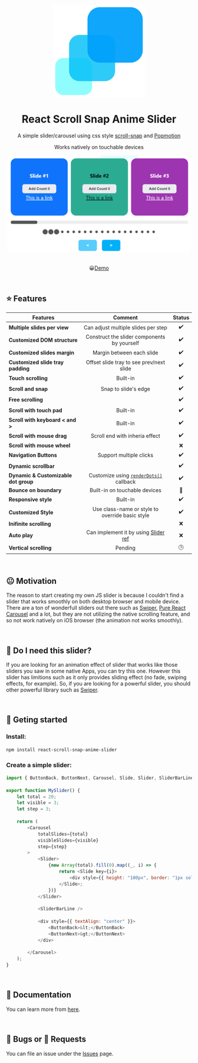 <div align="center"><img src="docs/static/img/logo-slider.png" width="250"/></div>

<h1 align="center">React Scroll Snap Anime Slider</h1>

<div align="center">
  
A simple slider/carousel using css style [scroll-snap](https://developer.mozilla.org/en-US/docs/Web/CSS/CSS_Scroll_Snap) and [Popmotion](https://popmotion.io/)

Works natively on touchable devices

<div align="center"><img src="docs/static/img/demo.gif" width="500"/></div>

<br/>

:grinning:[Demo](https://karanokara.github.io/react-scroll-snap-anime-slider/)

</div>

<br/>

## :star: Features 

| Features                             |                                                                             Comment                                                                             |       Status        |
| ------------------------------------ | :-------------------------------------------------------------------------------------------------------------------------------------------------------------: | :-----------------: |
| **Multiple slides per view**         |                                                               Can adjust multiple slides per step                                                               | :heavy_check_mark:  |
| **Customized DOM structure**         |                                                           Construct the slider components by yourself                                                           | :heavy_check_mark:  |
| **Customized slides margin**         |                                                                    Margin between each slide                                                                    | :heavy_check_mark:  |
| **Customized slide tray padding**    |                                                            Offset slide tray to see prev/next slide                                                             | :heavy_check_mark:  |
| **Touch scrolling**                  |                                                                            Built-in                                                                             | :heavy_check_mark:  |
| **Scroll and snap**                  |                                                                      Snap to slide's edge                                                                       | :heavy_check_mark:  |
| **Free scrolling**                   |                                                                                                                                                                 | :heavy_check_mark:  |
| **Scroll with touch pad**            |                                                                            Built-in                                                                             | :heavy_check_mark:  |
| **Scroll with keyboard < and >**     |                                                                            Built-in                                                                             | :heavy_check_mark:  |
| **Scroll with mouse drag**           |                                                                 Scroll end with inheria effect                                                                  | :heavy_check_mark:  |
| **Scroll with mouse wheel**          |                                                                                                                                                                 |         :x:         |
| **Navigation Buttons**               |                                                                     Support multiple clicks                                                                     | :heavy_check_mark:  |
| **Dynamic scrollbar**                |                                                                                                                                                                 | :heavy_check_mark:  |
| **Dynamic & Customizable dot group** | Customize using [`renderDots()`](https://karanokara.github.io/react-scroll-snap-anime-slider/docs/component-api/slider-bar-dot-group#irenderdotsprops) callback | :heavy_check_mark:  |
| **Bounce on boundary**               |                                                                  Built-in on touchable devices                                                                  | :large_blue_circle: |
| **Responsive style**                 |                                                                            Built-in                                                                             | :heavy_check_mark:  |
| **Customized Style**                 |                                                         Use class-name or style to override basic style                                                         | :heavy_check_mark:  |
| **Inifinite scrolling**              |                                                                                                                                                                 |         :x:         |
| **Auto play**                        |              Can implement it by using [Slider ref](https://karanokara.github.io/react-scroll-snap-anime-slider/docs/example-usage/auto-scrolling)              |         :x:         |
| **Vertical scrolling**               |                                                                             Pending                                                                             |      :clock3:       |

<br/>

## :neutral_face: Motivation 
The reason to start creating my own JS slider is because I couldn't find a slider that works smoothly on both desktop browser and mobile device. There are a ton of wonderfull sliders out there such as [Swiper](https://swiperjs.com/), [Pure React Carousel](https://express-labs.github.io/pure-react-carousel/) and a lot, but they are not utilizing the native scrolling feature, and so not work natively on iOS browser (the animation not works smoothly). 

<br/>

## 🤔 Do I need this slider?
If you are looking for an animation effect of slider that works like those sliders you saw in some native Apps, you can try this one. However this slider has limitions such as it only provides sliding effect (no fade, swiping effects, for example). So, if you are looking for a powerful slider, you should other powerful library such as [Swiper](https://swiperjs.com/).

<br/>

## :pushpin: Geting started

### Install:
```bash
npm install react-scroll-snap-anime-slider
```

### Create a simple slider:
```js
import { ButtonBack, ButtonNext, Carousel, Slide, Slider, SliderBarLine } from "react-scroll-snap-anime-slider";

export function MySlider() {
    let total = 20;
    let visible = 3;
    let step = 3;

    return (
        <Carousel
            totalSlides={total}
            visibleSlides={visible}
            step={step}
        >
            <Slider>
                {new Array(total).fill(0).map((_, i) => {
                    return <Slide key={i}>
                        <div style={{ height: "100px", border: "1px solid #ccc", textAlign: "center" }}>slider# {i}</div>
                    </Slide>;
                })}
            </Slider>

            <SliderBarLine />

            <div style={{ textAlign: "center" }}>
                <ButtonBack>&lt;</ButtonBack>
                <ButtonNext>&gt;</ButtonNext>
            </div>

        </Carousel>
    );
}
```

<br/>

## :book: Documentation
You can learn more from [here](https://karanokara.github.io/react-scroll-snap-anime-slider/).


<br/>

## :bug: Bugs or :bow: Requests 
You can file an issue under the [Issues](../../issues) page.
